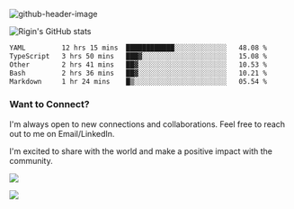 
![github-header-image](https://github.com/riginoommen/riginoommen/assets/3840244/889cae65-df55-4cda-86cc-bf21bf1f2e96)

![Rigin's GitHub stats](https://github-readme-stats.vercel.app/api?username=riginoommen\&show_icons=true\&show=reviews,discussions_started,discussions_answered,prs_merged,prs_merged_percentage)


<!--START_SECTION:waka-->

```txt
YAML         12 hrs 15 mins  ████████████░░░░░░░░░░░░░   48.08 %
TypeScript   3 hrs 50 mins   ███▓░░░░░░░░░░░░░░░░░░░░░   15.08 %
Other        2 hrs 41 mins   ██▓░░░░░░░░░░░░░░░░░░░░░░   10.53 %
Bash         2 hrs 36 mins   ██▓░░░░░░░░░░░░░░░░░░░░░░   10.21 %
Markdown     1 hr 24 mins    █▒░░░░░░░░░░░░░░░░░░░░░░░   05.54 %
```

<!--END_SECTION:waka-->

### Want to Connect?

I'm always open to new connections and collaborations. Feel free to reach out to me on Email/LinkedIn.

I'm excited to share with the world and make a positive impact with the community.

![](https://komarev.com/ghpvc/?username=riginoommen)

![](https://hit.yhype.me/github/profile?user_id=3840244)

